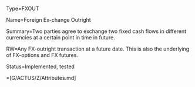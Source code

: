 Type=FXOUT

Name=Foreign Ex-change Outright

Summary=Two parties agree to exchange two fixed cash flows in different currencies at a certain point in time in future.

RW=Any FX-outright transaction at a future date. This is also the underlying of FX-options and FX futures.

Status=Implemented, tested

=[G/ACTUS/Z/Attributes.md]
